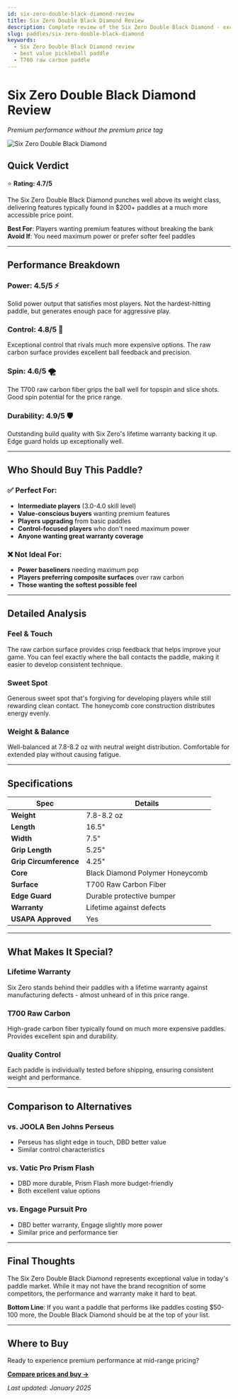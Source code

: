 ```yaml
---
id: six-zero-double-black-diamond-review
title: Six Zero Double Black Diamond Review
description: Complete review of the Six Zero Double Black Diamond - exceptional value paddle with premium performance at mid-range pricing.
slug: paddles/six-zero-double-black-diamond
keywords:
  - Six Zero Double Black Diamond review
  - best value pickleball paddle
  - T700 raw carbon paddle
---
```


# Six Zero Double Black Diamond Review

*Premium performance without the premium price tag*

![Six Zero Double Black Diamond](/img/paddles/six-zero-double-black-diamond.png)

## Quick Verdict

⭐ **Rating: 4.7/5**

The Six Zero Double Black Diamond punches well above its weight class, delivering features typically found in $200+ paddles at a much more accessible price point.

**Best For**: Players wanting premium features without breaking the bank  
**Avoid If**: You need maximum power or prefer softer feel paddles

---

## Performance Breakdown

### **Power: 4.5/5** ⚡
Solid power output that satisfies most players. Not the hardest-hitting paddle, but generates enough pace for aggressive play.

### **Control: 4.8/5** 🎯
Exceptional control that rivals much more expensive options. The raw carbon surface provides excellent ball feedback and precision.

### **Spin: 4.6/5** 🌪️
The T700 raw carbon fiber grips the ball well for topspin and slice shots. Good spin potential for the price range.

### **Durability: 4.9/5** 🛡️
Outstanding build quality with Six Zero's lifetime warranty backing it up. Edge guard holds up exceptionally well.

---

## Who Should Buy This Paddle?

### ✅ **Perfect For:**
- **Intermediate players** (3.0-4.0 skill level)
- **Value-conscious buyers** wanting premium features
- **Players upgrading** from basic paddles
- **Control-focused players** who don't need maximum power
- **Anyone wanting great warranty coverage**

### ❌ **Not Ideal For:**
- **Power baseliners** needing maximum pop
- **Players preferring composite surfaces** over raw carbon
- **Those wanting the softest possible feel**

---

## Detailed Analysis

### **Feel & Touch**
The raw carbon surface provides crisp feedback that helps improve your game. You can feel exactly where the ball contacts the paddle, making it easier to develop consistent technique.

### **Sweet Spot**
Generous sweet spot that's forgiving for developing players while still rewarding clean contact. The honeycomb core construction distributes energy evenly.

### **Weight & Balance**
Well-balanced at 7.8-8.2 oz with neutral weight distribution. Comfortable for extended play without causing fatigue.

---

## Specifications

| Spec | Details |
|------|---------|
| **Weight** | 7.8-8.2 oz |
| **Length** | 16.5" |
| **Width** | 7.5" |
| **Grip Length** | 5.25" |
| **Grip Circumference** | 4.25" |
| **Core** | Black Diamond Polymer Honeycomb |
| **Surface** | T700 Raw Carbon Fiber |
| **Edge Guard** | Durable protective bumper |
| **Warranty** | Lifetime against defects |
| **USAPA Approved** | Yes |

---

## What Makes It Special?

### **Lifetime Warranty**
Six Zero stands behind their paddles with a lifetime warranty against manufacturing defects - almost unheard of in this price range.

### **T700 Raw Carbon**
High-grade carbon fiber typically found on much more expensive paddles. Provides excellent spin and durability.

### **Quality Control**
Each paddle is individually tested before shipping, ensuring consistent weight and performance.

---

## Comparison to Alternatives

### vs. **JOOLA Ben Johns Perseus** 
- Perseus has slight edge in touch, DBD better value
- Similar control characteristics

### vs. **Vatic Pro Prism Flash**
- DBD more durable, Prism Flash more budget-friendly
- Both excellent value options

### vs. **Engage Pursuit Pro**
- DBD better warranty, Engage slightly more power
- Similar price and performance tier

---

## Final Thoughts

The Six Zero Double Black Diamond represents exceptional value in today's paddle market. While it may not have the brand recognition of some competitors, the performance and warranty make it hard to beat.

**Bottom Line**: If you want a paddle that performs like paddles costing $50-100 more, the Double Black Diamond should be at the top of your list.

---

## Where to Buy

Ready to experience premium performance at mid-range pricing?

**[Compare prices and buy →](https://amazon.com/dp/B09M7XYZ3K)**

*Last updated: January 2025*
